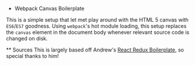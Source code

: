 * Webpack Canvas Boilerplate

This is a simple setup that let met play around with the HTML 5 canvas with `ES6`/`ES7` goodness. Using `webpack`'s hot module loading, this setup replaces the `canvas` element in the document body whenever relevant source code is changed on disk.

** Sources
This is largely based off Andrew's [React Redux Boilerplate](https://github.com/andrewdamelio/react-redux-boilerplate), so special thanks to him!
